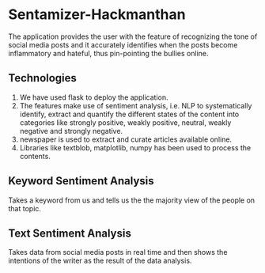 # Sentamizer-Hackmanthan

The application provides the user with the feature of recognizing the tone of social media posts and it accurately identifies when the posts become inflammatory and hateful, thus pin-pointing the bullies online.

## Technologies

1. We have used flask to deploy the application. 
2. The features make use of sentiment analysis, i.e. NLP to systematically identify, extract and quantify the different states of the content into categories like strongly positive, weakly positive, neutral, weakly negative and strongly negative.
3. newspaper is used to extract and curate articles available online.
4. Libraries like textblob, matplotlib, numpy has been used to process the contents.

## Keyword Sentiment Analysis
Takes a keyword from us and tells us the the majority view of the people on that topic. 

## Text Sentiment Analysis
Takes data from social media posts in real time and then shows the intentions of the writer as the result of the data analysis.

